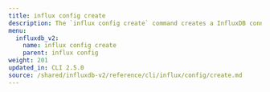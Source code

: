 ```yaml
---
title: influx config create
description: The `influx config create` command creates a InfluxDB connection configuration.
menu:
  influxdb_v2:
    name: influx config create
    parent: influx config
weight: 201
updated_in: CLI 2.5.0
source: /shared/influxdb-v2/reference/cli/influx/config/create.md
---
```


<!-- The content for this file is located at
// SOURCE content/shared/influxdb-v2/reference/cli/influx/config/create.md -->
